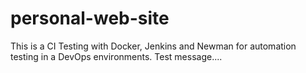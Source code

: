 # personal-web-site
This is a CI Testing with Docker, Jenkins and Newman for automation testing in a DevOps environments.
Test message....